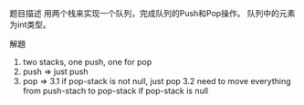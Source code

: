 题目描述
用两个栈来实现一个队列，完成队列的Push和Pop操作。 队列中的元素为int类型。

解題
1. two stacks, one push, one for pop
2. push => just push
3. pop =>
3.1 if pop-stack is not null, just pop
3.2 need to move everything from push-stach to pop-stack if pop-stack is null
